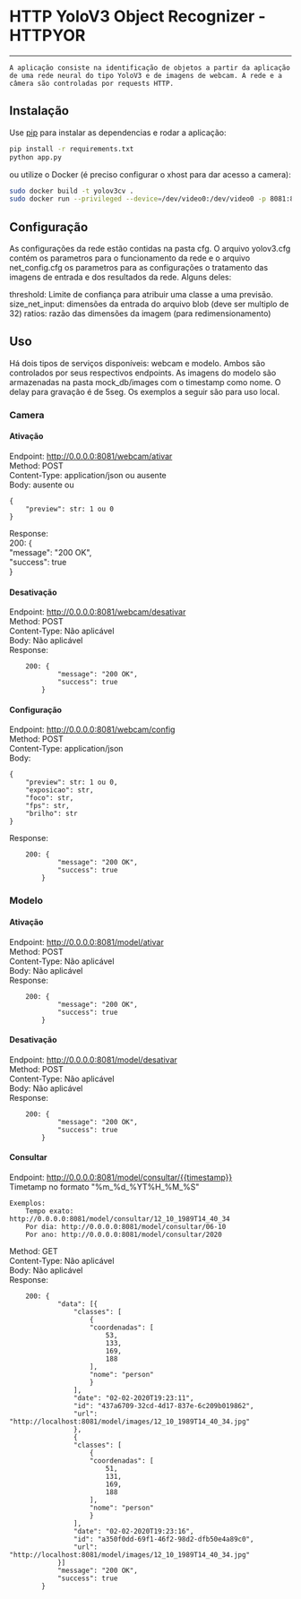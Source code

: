 # HTTP YoloV3 Object Recognizer - HTTPYOR
-------------------------------------------------------

    A aplicação consiste na identificação de objetos a partir da aplicação de uma rede neural do tipo YoloV3 e de imagens de webcam. A rede e a câmera são controladas por requests HTTP.

## Instalação

Use [pip](https://pip.pypa.io/en/stable/) para instalar as dependencias e rodar a aplicação:

```bash
pip install -r requirements.txt
python app.py
```

ou utilize o Docker (é preciso configurar o xhost para dar acesso a camera):

```bash
sudo docker build -t yolov3cv .
sudo docker run --privileged --device=/dev/video0:/dev/video0 -p 8081:8081 yolov3cv
```

## Configuração
As configurações da rede estão contidas na pasta cfg. O arquivo yolov3.cfg contém os parametros para o funcionamento da rede e o arquivo net_config.cfg os parametros para as configurações o tratamento das imagens de entrada e dos resultados da rede. Alguns deles:

threshold: Limite de confiança para atribuir uma classe a uma previsão.
size_net_input: dimensões da entrada do arquivo blob (deve ser multiplo de 32)
ratios: razão das dimensões da imagem (para redimensionamento)

## Uso

Há dois tipos de serviços disponíveis: webcam e modelo. Ambos são controlados por seus respectivos endpoints.
As imagens do modelo são armazenadas na pasta mock_db/images com o timestamp como nome. O delay para gravação é de 5seg.
Os exemplos a seguir são para uso local.

### Camera

#### Ativação
Endpoint: http://0.0.0.0:8081/webcam/ativar  
Method: POST  
Content-Type: application/json ou ausente  
Body: ausente ou 
```text
{  
    "preview": str: 1 ou 0  
}
```

Response:  
    200: {  
            "message": "200 OK",  
            "success": true  
        }  

#### Desativação
Endpoint: http://0.0.0.0:8081/webcam/desativar  
Method: POST  
Content-Type: Não aplicável  
Body: Não aplicável  
Response:  
```text
    200: {  
            "message": "200 OK",
            "success": true
        }
```  

#### Configuração
Endpoint: http://0.0.0.0:8081/webcam/config  
Method: POST  
Content-Type: application/json  
Body:   
```text
{
    "preview": str: 1 ou 0,
    "exposicao": str,
    "foco": str,
    "fps": str,
    "brilho": str
} 
```

Response:  
```text
    200: {  
            "message": "200 OK",
            "success": true
        }
```

### Modelo

#### Ativação
Endpoint: http://0.0.0.0:8081/model/ativar  
Method: POST  
Content-Type: Não aplicável  
Body: Não aplicável  
Response:  
```text
    200: {  
            "message": "200 OK",
            "success": true
        }
```

#### Desativação
Endpoint: http://0.0.0.0:8081/model/desativar  
Method: POST  
Content-Type: Não aplicável  
Body: Não aplicável  
Response:  
```text
    200: {  
            "message": "200 OK",
            "success": true
        }
```

#### Consultar
Endpoint: http://0.0.0.0:8081/model/consultar/{{timestamp}}  
Timetamp no formato "%m_%d_%YT%H_%M_%S"
    
    Exemplos:
        Tempo exato: http://0.0.0.0:8081/model/consultar/12_10_1989T14_40_34
        Por dia: http://0.0.0.0:8081/model/consultar/06-10
        Por ano: http://0.0.0.0:8081/model/consultar/2020 

Method: GET  
Content-Type: Não aplicável  
Body: Não aplicável  
Response:  
```text
    200: {
            "data": [{
                "classes": [
                    {
                    "coordenadas": [
                        53,
                        133,
                        169,
                        188
                    ],
                    "nome": "person"
                    }
                ],
                "date": "02-02-2020T19:23:11",
                "id": "437a6709-32cd-4d17-837e-6c209b019862",
                "url": "http://localhost:8081/model/images/12_10_1989T14_40_34.jpg"
                },
                {
                "classes": [
                    {
                    "coordenadas": [
                        51,
                        131,
                        169,
                        188
                    ],
                    "nome": "person"
                    }
                ],
                "date": "02-02-2020T19:23:16",
                "id": "a350f0dd-69f1-46f2-98d2-dfb50e4a89c0",
                "url": "http://localhost:8081/model/images/12_10_1989T14_40_34.jpg"
            }]
            "message": "200 OK",
            "success": true
        }
```
